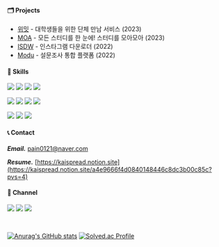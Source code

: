 #### 🗂️ Projects 
- [위밋](https://github.com/SWM-E2I/wemeet-backend) - 대학생들을 위한 단체 만남 서비스 (2023)
- [MOA](https://github.com/Project-MO-A/MOA-Backend) - 모든 스터디를 한 눈에! 스터디를 모아모아 (2023)
- [ISDW](https://github.com/KAispread/Instagram-image-downloader) - 인스타그램 다운로더 (2022)
- [Modu](https://github.com/KAispread/ModuForms) - 설문조사 통합 플랫폼 (2022)


#### 🔨 Skills
<a target="_blank"><img src="https://img.shields.io/badge/Java-437291?style=for-the-badge&logo=openjdk&logoColor=white"/></a>
<a target="_blank"><img src="https://img.shields.io/badge/Spring-6DB33F?style=for-the-badge&logo=Spring&logoColor=white"/></a>
<a target="_blank"><img src="https://img.shields.io/badge/JPA-59666C?style=for-the-badge&logo=Hibernate&logoColor=white"/></a>
<a target="_blank"><img src="https://img.shields.io/badge/JUnit-25A162?style=for-the-badge&logo=JUnit5&logoColor=white"/></a> &nbsp;

<a target="_blank"><img src="https://img.shields.io/badge/Spring Security-6DB33F?style=for-the-badge&logo=springsecurity&logoColor=white"/></a>
<a target="_blank"><img src="https://img.shields.io/badge/QueryDSL-2E75B4?style=for-the-badge&logo=qualys&logoColor=white"/></a>
<a target="_blank"><img src="https://img.shields.io/badge/AWS-232F3E?style=for-the-badge&logo=AmazonAWS&logoColor=white"/></a>
<a target="_blank"><img src="https://img.shields.io/badge/Github Actions-2088FF?style=for-the-badge&logo=GithubActions&logoColor=white"/></a> &nbsp;


<a target="_blank"><img src="https://img.shields.io/badge/MySQL-4479A1?style=for-the-badge&logo=mysql&logoColor=white"/></a>
<a target="_blank"><img src="https://img.shields.io/badge/MariaDB-003545?style=for-the-badge&logo=MariaDB&logoColor=white"/></a>
<a target="_blank"><img src="https://img.shields.io/badge/Redis-DC382D?style=for-the-badge&logo=redis&logoColor=white"/></a>


#### 📞 Contact
***Email.*** [pain0121@naver.com](pain0121@naver.com) &nbsp;

***Resume.*** [https://kaispread.notion.site](https://kaispread.notion.site/a4e9666f4d0840148446c8dc3b00c85c?pvs=4)


#### 📮 Channel
<a href="https://rachel0115.tistory.com/" target="_blank"><img src="https://img.shields.io/badge/Blog-000000?style=for-the-badge&logo=bloglovin&logoColor=white"/></a>
<a href="http://kaispread.notion.site/Dev-wiki-de9d4e8072cc488d89ded6bff532da7a?pvs=4" target="_blank"><img src="https://img.shields.io/badge/Notion-034511?style=for-the-badge&logo=Notion&logoColor=white"/></a>
<a href="https://www.linkedin.com/in/kiwoo-lee-a9636924a/" target="_blank"><img src="https://img.shields.io/badge/Linkedin-0A66C2?style=for-the-badge&logo=Linkedin&logoColor=white"/></a>

&nbsp;

[![Anurag's GitHub stats](https://github-readme-stats.vercel.app/api?username=KAispread)](https://github.com/anuraghazra/github-readme-stats)
[![Solved.ac Profile](http://mazassumnida.wtf/api/v2/generate_badge?boj=sign0121)](https://solved.ac/sign0121/)
